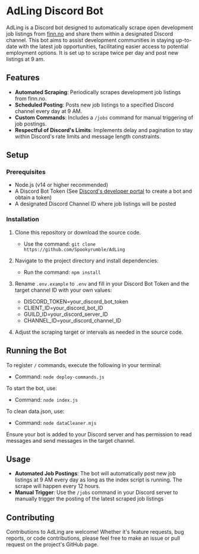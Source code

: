 # AdLing Discord Bot

AdLing is a Discord bot designed to automatically scrape open development job listings from [finn.no](https://finn.no) and share them within a designated Discord channel. This bot aims to assist development communities in staying up-to-date with the latest job opportunities, facilitating easier access to potential employment options. It is set up to scrape twice per day and post new listings at 9 am.

## Features

- **Automated Scraping**: Periodically scrapes development job listings from finn.no.
- **Scheduled Posting**: Posts new job listings to a specified Discord channel every day at 9 AM.
- **Custom Commands**: Includes a `/jobs` command for manual triggering of job postings.
- **Respectful of Discord's Limits**: Implements delay and pagination to stay within Discord's rate limits and message length constraints.

## Setup

### Prerequisites

- Node.js (v14 or higher recommended)
- A Discord Bot Token (See [Discord's developer portal](https://discord.com/developers/applications) to create a bot and obtain a token)
- A designated Discord Channel ID where job listings will be posted

### Installation

1. Clone this repository or download the source code.

   - Use the command:
     `git clone https://github.com/Spookyrumble/AdLing`

2. Navigate to the project directory and install dependencies:

   - Run the command:
     `npm install`

3. Rename `.env.example` to `.env` and fill in your Discord Bot Token and the target channel ID with your own values:

   - DISCORD_TOKEN=your_discord_bot_token
   - CLIENT_ID=your_discord_bot_ID
   - GUILD_ID=your_discord_server_ID
   - CHANNEL_ID=your_discord_channel_ID

4. Adjust the scraping target or intervals as needed in the source code.

## Running the Bot

To register `/` commands, execute the following in your terminal:

- Command:
  `node deploy-commands.js`

To start the bot, use:

- Command:
  `node index.js`

To clean data.json, use:

- Command:
  `node dataCleaner.mjs`

Ensure your bot is added to your Discord server and has permission to read messages and send messages in the target channel.

## Usage

- **Automated Job Postings**: The bot will automatically post new job listings at 9 AM every day as long as the index script is running. The scrape will happen every 12 hours.
- **Manual Trigger**: Use the `/jobs` command in your Discord server to manually trigger the posting of the latest scraped job listings

## Contributing

Contributions to AdLing are welcome! Whether it's feature requests, bug reports, or code contributions, please feel free to make an issue or pull request on the project's GitHub page.
